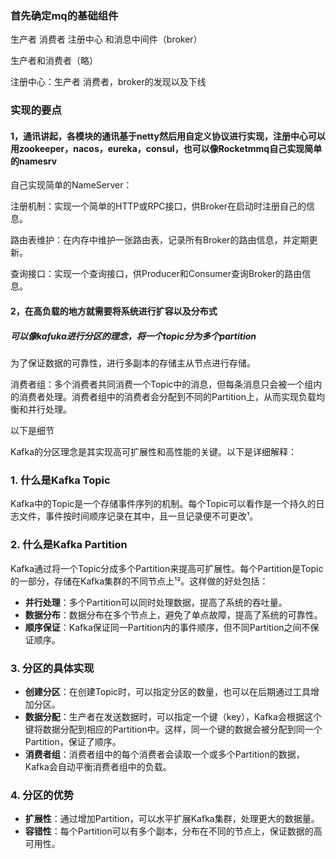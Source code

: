 ### 首先确定mq的基础组件

生产者  消费者  注册中心  和消息中间件（broker）

生产者和消费者（略）

注册中心：生产者  消费者，broker的发现以及下线

### 实现的要点

#### 1，通讯讲起，各模块的通讯基于netty然后用自定义协议进行实现，注册中心可以用zookeeper，nacos，eureka，consul，也可以像Rocketmmq自己实现简单的namesrv

自己实现简单的NameServer：

注册机制：实现一个简单的HTTP或RPC接口，供Broker在启动时注册自己的信息。

路由表维护：在内存中维护一张路由表，记录所有Broker的路由信息，并定期更新。

查询接口：实现一个查询接口，供Producer和Consumer查询Broker的路由信息。

#### 2，在高负载的地方就需要将系统进行扩容以及分布式

##### 可以像kafuka进行分区的理念，将一个topic分为多个partition

为了保证数据的可靠性，进行多副本的存储主从节点进行存储。

消费者组：多个消费者共同消费一个Topic中的消息，但每条消息只会被一个组内的消费者处理。消费者组中的消费者会分配到不同的Partition上，从而实现负载均衡和并行处理。

以下是细节

Kafka的分区理念是其实现高可扩展性和高性能的关键。以下是详细解释：

### 1. 什么是Kafka Topic
Kafka中的Topic是一个存储事件序列的机制。每个Topic可以看作是一个持久的日志文件，事件按时间顺序记录在其中，且一旦记录便不可更改¹。

### 2. 什么是Kafka Partition
Kafka通过将一个Topic分成多个Partition来提高可扩展性。每个Partition是Topic的一部分，存储在Kafka集群的不同节点上¹²。这样做的好处包括：

- **并行处理**：多个Partition可以同时处理数据，提高了系统的吞吐量。
- **数据分布**：数据分布在多个节点上，避免了单点故障，提高了系统的可靠性。
- **顺序保证**：Kafka保证同一Partition内的事件顺序，但不同Partition之间不保证顺序。

### 3. 分区的具体实现
- **创建分区**：在创建Topic时，可以指定分区的数量，也可以在后期通过工具增加分区。
- **数据分配**：生产者在发送数据时，可以指定一个键（key），Kafka会根据这个键将数据分配到相应的Partition中。这样，同一个键的数据会被分配到同一个Partition，保证了顺序。
- **消费者组**：消费者组中的每个消费者会读取一个或多个Partition的数据，Kafka会自动平衡消费者组中的负载。

### 4. 分区的优势
- **扩展性**：通过增加Partition，可以水平扩展Kafka集群，处理更大的数据量。
- **容错性**：每个Partition可以有多个副本，分布在不同的节点上，保证数据的高可用性。



